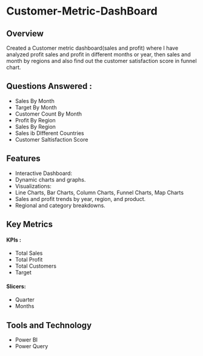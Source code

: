# Customer-Metric-DashBoard
## Overview
Created a Customer metric dashboard(sales and profit) where I have analyzed profit sales and profit in different months or year, then sales and month by regions and also find out the customer satisfaction score in funnel chart.
## Questions Answered : 
* Sales By Month
* Target By Month
* Customer Count By Month
* Profit By Region
* Sales By Region
* Sales ib DIfferent Countries
* Customer Saltisfaction Score
## Features
* Interactive Dashboard:
* Dynamic charts and graphs.
* Visualizations:
* Line Charts, Bar Charts, Column Charts, Funnel Charts, Map Charts
* Sales and profit trends by year, region, and product.
* Regional and category breakdowns.
## Key Metrics
#### KPIs :
* Total Sales
* Total Profit
* Total Customers
* Target
#### Slicers:
* Quarter
* Months
## Tools and Technology
* Power BI
* Power Query
